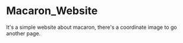 # Macaron_Website
It's a simple website about macaron, there's a coordinate image to go another page.
